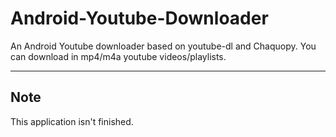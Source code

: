 # Android-Youtube-Downloader
An Android Youtube downloader based on youtube-dl and Chaquopy. You can download in mp4/m4a youtube videos/playlists. 
***
## Note
This application isn't finished.
